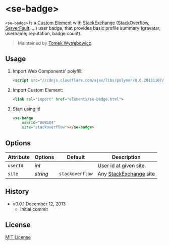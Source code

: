 # &lt;se-badge&gt;

`<se-badge>` is a [Custom Element](https://github.com/polymer/CustomElements) with [StackExchange](http://api.stackexchange.com/) ([StackOverflow](http://stackoverflow.com/), [ServerFault](http://serverfault.com/), ...) user badge, that provides basic profile summary (gravatar, username, reputation, badge count).

> Maintained by [Tomek Wytrębowicz](https://github.com/tomalec).

## Usage

1. Import Web Components' polyfill:

	```html
	<script src="//cdnjs.cloudflare.com/ajax/libs/polymer/0.0.20131107/polymer.min.js"></script>
	```

2. Import Custom Element:

	```html
	<link rel="import" href="elements/se-badge.html">
	```

3. Start using it!

	```html
	<se-badge
		userId="868184" 
		site="stackoverflow"></se-badge>
	```

## Options

Attribute  | Options                   | Default             | Description
---        | ---                       | ---                 | ---
`userId`   | *int*                     |                     | User id at given site.
`site`     | *string*  	   			   | `stackoverflow`     | Any [StackExchange](http://api.stackexchange.com/) site


## History

* v0.0.1 December 12, 2013
	* Initial commit

## License

[MIT License](http://opensource.org/licenses/MIT)
